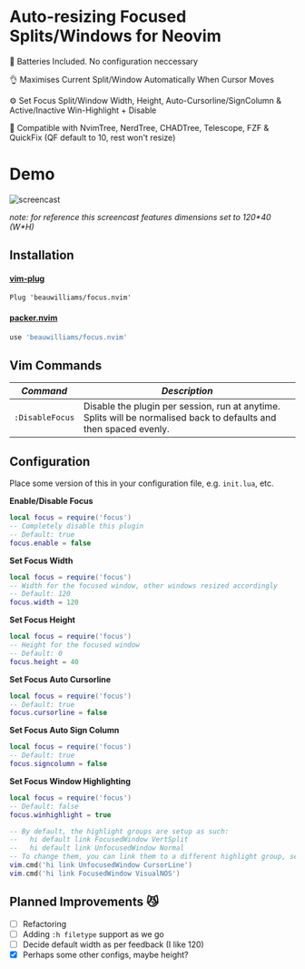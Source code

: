 # Auto-resizing Focused Splits/Windows for Neovim

🔋 Batteries Included. No configuration neccessary

👌 Maximises Current Split/Window Automatically When Cursor Moves

⚙️  Set Focus Split/Window Width, Height, Auto-Cursorline/SignColumn & Active/Inactive Win-Highlight + Disable

🙌 Compatible with NvimTree, NerdTree, CHADTree, Telescope, FZF & QuickFix (QF default to 10, rest won't resize)

# Demo

![screencast](https://i.ibb.co/0tsKww4/focusop.gif)

*note: for reference this screencast features dimensions set to 120\*40 (W\*H)*

## Installation
#### [vim-plug](https://github.com/junegunn/vim-plug)
```vim
Plug 'beauwilliams/focus.nvim'
```
#### [packer.nvim](https://github.com/wbthomason/packer.nvim)
```lua
use 'beauwilliams/focus.nvim'
```

## Vim Commands

| _Command_      | _Description_ |
| -------------- | ------------- |
| `:DisableFocus` |  Disable the plugin per session, run at anytime. Splits will be normalised back to defaults and then spaced evenly. |

## Configuration

Place some version of this in your configuration file, e.g. `init.lua`, etc.


**Enable/Disable Focus**
```lua
local focus = require('focus')
-- Completely disable this plugin
-- Default: true
focus.enable = false
```

**Set Focus Width**
```lua
local focus = require('focus')
-- Width for the focused window, other windows resized accordingly
-- Default: 120
focus.width = 120
```

**Set Focus Height**
```lua
local focus = require('focus')
-- Height for the focused window
-- Default: 0
focus.height = 40

```

**Set Focus Auto Cursorline**
```lua
local focus = require('focus')
-- Default: true
focus.cursorline = false
```

**Set Focus Auto Sign Column**
```lua
local focus = require('focus')
-- Default: true
focus.signcolumn = false
```

**Set Focus Window Highlighting**
```lua
local focus = require('focus')
-- Default: false
focus.winhighlight = true

-- By default, the highlight groups are setup as such:
--   hi default link FocusedWindow VertSplit
--   hi default link UnfocusedWindow Normal
-- To change them, you can link them to a different highlight group, see `:h hi-default` for more info.
vim.cmd('hi link UnfocusedWindow CursorLine')
vim.cmd('hi link FocusedWindow VisualNOS')
```


## Planned Improvements 😼

- [ ] Refactoring
- [ ] Adding `:h filetype` support as we go
- [ ] Decide default width as per feedback (I like 120)
- [x] Perhaps some other configs, maybe height?
